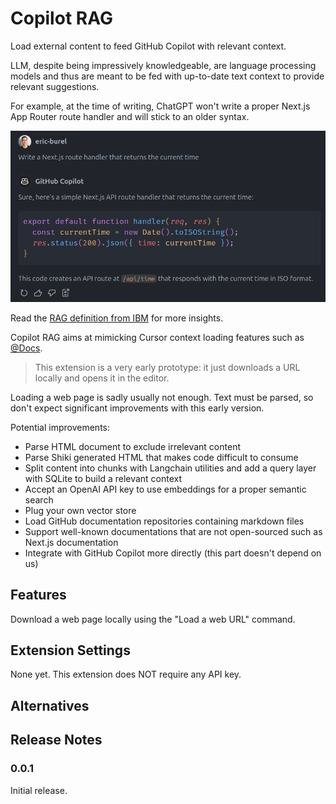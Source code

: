 # Copilot RAG

Load external content to feed GitHub Copilot with relevant context.

LLM, despite being impressively knowledgeable, are language processing models and thus are meant to be fed with up-to-date text context to provide relevant suggestions.

For example, at the time of writing, ChatGPT won't write a proper Next.js App Router route handler and will stick to an older syntax.

![Incorrect LLM response](https://github.com/lbke/copilot-rag/blob/main/img/badresponse.png?raw=true)


Read the [RAG definition from IBM](https://research.ibm.com/blog/retrieval-augmented-generation-RAG) for more insights.

Copilot RAG aims at mimicking Cursor context loading features such as [@Docs](https://docs.cursor.com/context/@-symbols/@-docs).

> This extension is a very early prototype: it just downloads a URL locally and opens it in the editor.

Loading a web page is sadly usually not enough. Text must be parsed, so don't expect significant improvements with this early version.

Potential improvements:
- Parse HTML document to exclude irrelevant content
- Parse Shiki generated HTML that makes code difficult to consume
- Split content into chunks with Langchain utilities and add a query layer with SQLite to build a relevant context
- Accept an OpenAI API key to use embeddings for a proper semantic search
- Plug your own vector store
- Load GitHub documentation repositories containing markdown files
- Support well-known documentations that are not open-sourced such as Next.js documentation
- Integrate with GitHub Copilot more directly (this part doesn't depend on us)

## Features

Download a web page locally using the "Load a web URL" command.

## Extension Settings

None yet. This extension does NOT require any API key.

## Alternatives


## Release Notes

### 0.0.1

Initial release.